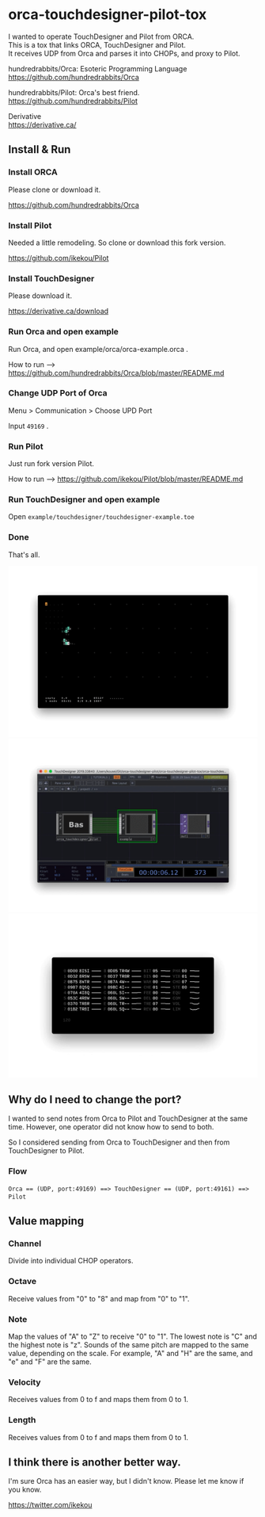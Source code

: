 # orca-touchdesigner-pilot-tox

I wanted to operate TouchDesigner and Pilot from ORCA.  
This is a tox that links ORCA, TouchDesigner and Pilot.  
It receives UDP from Orca and parses it into CHOPs, and proxy to Pilot.

hundredrabbits/Orca: Esoteric Programming Language  
https://github.com/hundredrabbits/Orca

hundredrabbits/Pilot: Orca's best friend.  
https://github.com/hundredrabbits/Pilot

Derivative  
https://derivative.ca/


## Install & Run

### Install ORCA 

Please clone or download it.

https://github.com/hundredrabbits/Orca

### Install Pilot

Needed a little remodeling. So clone or download this fork version.

https://github.com/ikekou/Pilot

### Install TouchDesigner

Please download it.

https://derivative.ca/download

### Run Orca and open example

Run Orca, and open example/orca/orca-example.orca .

How to run --> https://github.com/hundredrabbits/Orca/blob/master/README.md

### Change UDP Port of Orca

Menu > Communication > Choose UPD Port

Input `49169` .

### Run Pilot

Just run fork version Pilot.

How to run --> https://github.com/ikekou/Pilot/blob/master/README.md

### Run TouchDesigner and open example

Open `example/touchdesigner/touchdesigner-example.toe`

### Done

That's all.

![orca](https://github.com/ikekou/orca-touchdesigner-pilot-tox/blob/master/README/orca.gif?raw=true)
![touchdesigner](https://github.com/ikekou/orca-touchdesigner-pilot-tox/blob/master/README/touchdesigner.gif?raw=true)
![pilot](https://github.com/ikekou/orca-touchdesigner-pilot-tox/blob/master/README/pilot.gif?raw=true)

## Why do I need to change the port?

I wanted to send notes from Orca to Pilot and TouchDesigner at the same time. However, one operator did not know how to send to both.

So I considered sending from Orca to TouchDesigner and then from TouchDesigner to Pilot.

### Flow

```
Orca == (UDP, port:49169) ==> TouchDesigner == (UDP, port:49161) ==> Pilot
```

## Value mapping

### Channel
Divide into individual CHOP operators.  

### Octave
Receive values from "0" to "8" and map from "0" to "1".

### Note
Map the values of "A" to "Z" to receive "0" to "1". The lowest note is "C" and the highest note is "z". Sounds of the same pitch are mapped to the same value, depending on the scale. For example, "A" and "H" are the same, and "e" and "F" are the same.

### Velocity
Receives values from 0 to f and maps them from 0 to 1.

### Length
Receives values from 0 to f and maps them from 0 to 1.


## I think there is another better way.

I'm sure Orca has an easier way, but I didn't know. Please let me know if you know.

https://twitter.com/ikekou